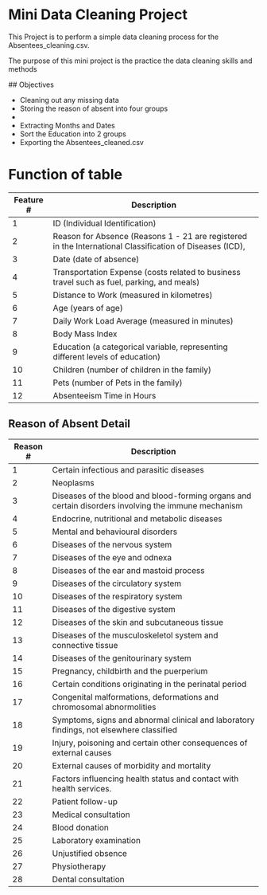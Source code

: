 # Mini Data Cleaning Project
<p>This Project is to perform a simple data cleaning process for the Absentees_cleaning.csv.</p>
<p>The purpose of this mini project is the practice the data cleaning skills and methods</p>
## Objectives
<ul>
<li>Cleaning out any missing data</li>
<li>Storing the reason of absent into four groups<li>
<li>Extracting Months and Dates</li>
<li>Sort the Education into 2 groups</li>
<li>Exporting the Absentees_cleaned.csv</li>
</ul>

# Function of table
| Feature # | Description                                                                                              |
| --------- | -------------------------------------------------------------------------------------------------------- |
| 1         | ID (Individual Identification)                                                                           |
| 2         | Reason for Absence (Reasons 1 - 21 are registered in the International Classification of Diseases (ICD), |
| 3         | Date (date of absence)                                                                                   |
| 4         | Transportation Expense (costs related to business travel such as fuel, parking, and meals)               |
| 5         | Distance to Work (measured in kilometres)                                                                |
| 6         | Age (years of age)                                                                                       |
| 7         | Daily Work Load Average (measured in minutes)                                                            |
| 8         | Body Mass Index                                                                                          |
| 9         | Education (a categorical variable, representing different levels of education)                           |
| 10        | Children (number of children in the family)                                                              |
| 11        | Pets (number of Pets in the family)                                                                      |
| 12        | Absenteeism Time in Hours                                                                                |




## Reason of Absent Detail
| Reason # | Description                                                                                              |
| --------- | -------------------------------------------------------------------------------------------------------- |
| 1         | Certain infectious and parasitic diseases                                                                |
| 2         | Neoplasms                                                                                                |
| 3         | Diseases of the blood and blood-forming organs and certain disorders involving the immune mechanism      |
| 4         | Endocrine, nutritional and metabolic diseases                                                            |      
| 5         | Mental and behavioural disorders                                                                         |
| 6         | Diseases of the nervous system |
| 7         | Diseases of the eye and odnexa |
| 8         | Diseases of the ear and mastoid process |
| 9         | Diseases of the circulatory system |
| 10        | Diseases of the respiratory system |
| 11        | Diseases of the digestive system |
| 12        | Diseases of the skin and subcutaneous tissue |
| 13        | Diseases of the musculoskeletol system and connective tissue |
| 14        | Diseases of the genitourinary system |
| 15        | Pregnancy, childbirth and the puerperium |
| 16        | Certain conditions originating in the perinatal period |
| 17        | Congenital malformations, deformations and chromosomal abnormolities |
| 18        | Symptoms, signs and abnormal clinical and laboratory findings, not elsewhere classified |
| 19        | Injury, poisoning and certain other consequences of external causes |
| 20        | External causes of morbidity and mortality |
| 21        | Factors influencing health status and contact with health services. |
| 22        | Patient follow-up |
| 23        | Medical consultation |
| 24        | Blood donation |
| 25        | Laboratory examination |
| 26        | Unjustified obsence |
| 27        | Physiotherapy |
| 28        | Dental consultation |